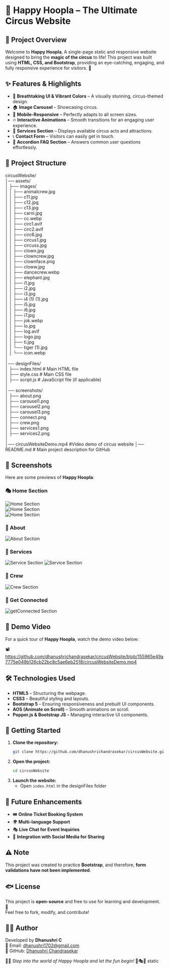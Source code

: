 # 🎪 Happy Hoopla – The Ultimate Circus Website

## 🌟 Project Overview
Welcome to **Happy Hoopla**, A single-page static and responsive website designed to bring the **magic of the circus** to life! This project was built using **HTML, CSS, and Bootstrap**, providing an eye-catching, engaging, and fully responsive experience for visitors. 🎉

## ✨ Features & Highlights
- 🎨 **Breathtaking UI & Vibrant Colors** – A visually stunning, circus-themed design.
- 🏠 **Image Carousel** – Showcasing circus.
- 📱 **Mobile-Responsive** – Perfectly adapts to all screen sizes.
- 🔥 **Interactive Animations** – Smooth transitions for an engaging user experience.
- 📢 **Services Section** – Displays available circus acts and attractions.
- 📞 **Contact Form** – Visitors can easily get in touch.
- 🔽 **Accordion FAQ Section** – Answers common user questions effortlessly.

## 📂 Project Structure
circusWebsite/  
│── assets/  
│   ├── images/  
│   │   ├── animalcrew.jpg  
│   │   ├── c11.jpg  
│   │   ├── c12.jpg  
│   │   ├── c13.jpg  
│   │   ├── carni.jpg  
│   │   ├── cc.webp  
│   │   ├── circ1.avif  
│   │   ├── circ2.avif  
│   │   ├── circ6.jpg  
│   │   ├── circus1.jpg  
│   │   ├── circuss.jpg  
│   │   ├── clown.jpg  
│   │   ├── clowncrew.jpg  
│   │   ├── clownface.png  
│   │   ├── cloww.jpg  
│   │   ├── dancecrew.webp  
│   │   ├── elephant.jpg  
│   │   ├── i1.jpg  
│   │   ├── i2.jpg  
│   │   ├── i3.jpg  
│   │   ├── i4 (1) (1).jpg  
│   │   ├── i5.jpg  
│   │   ├── i6.jpg  
│   │   ├── i7.jpg  
│   │   ├── jok.webp  
│   │   ├── lo.jpg  
│   │   ├── log.avif  
│   │   ├── logo.jpg  
│   │   ├── ti.jpg  
│   │   └── tiger (1).jpg   
│   │   └── icon.webp  
│  
│── designFiles/  
│   ├── index.html        # Main HTML file  
│   ├── style.css         # Main CSS file  
│   ├── script.js         # JavaScript file (if applicable)  
│  
│── screenshots/  
│   ├── about.png  
│   ├── carousel1.png  
│   ├── carousel2.png  
│   ├── carousel3.png  
│   ├── connect.png  
│   ├── crew.png  
│   ├── services1.png  
│   ├── services2.png  
│  
│── circusWebsiteDemo.mp4 #Video demo of circus website
│── README.md             # Main project description for GitHub  

## 📸 Screenshots  
Here are some previews of **Happy Hoopla**:  

### 🎭 Home Section  
![Home Section](https://github.com/dhanushrichandrasekar/circusWebsite/blob/155965e49a7775e049b126cb22bc8c5ae6eb2518/screenshots/carousel1.png)  
![Home Section](https://github.com/dhanushrichandrasekar/circusWebsite/blob/155965e49a7775e049b126cb22bc8c5ae6eb2518/screenshots/carousel2.png)  
![Home Section](https://github.com/dhanushrichandrasekar/circusWebsite/blob/155965e49a7775e049b126cb22bc8c5ae6eb2518/screenshots/carousel3.png)  

### 🎪 About  
![About Section](https://github.com/dhanushrichandrasekar/circusWebsite/blob/155965e49a7775e049b126cb22bc8c5ae6eb2518/screenshots/about.png)  

### 🎩 Services
![Service Section](https://github.com/dhanushrichandrasekar/circusWebsite/blob/155965e49a7775e049b126cb22bc8c5ae6eb2518/screenshots/services1.png)
![Service Section](https://github.com/dhanushrichandrasekar/circusWebsite/blob/155965e49a7775e049b126cb22bc8c5ae6eb2518/screenshots/services2.png)

### 🎩 Crew
![Crew Section](https://github.com/dhanushrichandrasekar/circusWebsite/blob/155965e49a7775e049b126cb22bc8c5ae6eb2518/screenshots/crew.png)

### 🔗 Get Connected 
![getConnected Section](https://github.com/dhanushrichandrasekar/circusWebsite/blob/155965e49a7775e049b126cb22bc8c5ae6eb2518/screenshots/connect.png)

## 🎥 Demo Video  
For a quick tour of **Happy Hoopla**, watch the demo video below:  

📽️ https://github.com/dhanushrichandrasekar/circusWebsite/blob/155965e49a7775e049b126cb22bc8c5ae6eb2518/circusWebsiteDemo.mp4

## 🛠 Technologies Used
- **HTML5** – Structuring the webpage.
- **CSS3** – Beautiful styling and layouts.
- **Bootstrap 5** – Ensuring responsiveness and prebuilt UI components.
- **AOS (Animate on Scroll)** – Smooth animations on scroll.
- **Popper.js & Bootstrap JS** – Managing interactive UI components.

## 🚀 Getting Started
1. **Clone the repository:**
   ```bash
   git clone https://github.com/dhanushrichandrasekar/circusWebsite.git
   ```
2. **Open the project:**
   ```bash
   cd circusWebsite
   ```
3. **Launch the website:**
   - Open `index.html` in the designFiles folder

## 🎯 Future Enhancements
- 🎟️ **Online Ticket Booking System**
- 🌍 **Multi-language Support**
- 🎭 **Live Chat for Event Inquiries**
- 🚀 **Integration with Social Media for Sharing**

## ⚠️ Note
This project was created to practice **Bootstrap**, and therefore, **form validations have not been implemented**.

## 🐟 License
This project is **open-source** and free to use for learning and development. 🚀  
Feel free to fork, modify, and contribute!  

## 👨‍💻 Author  
Developed by **Dhanushri C**  
📧 Email: dhanushri1702@gmail.com  
📌 GitHub: [Dhanushri Chandrasekar](https://github.com/dhanushrichandrasekar)  

🎪✨ *Step into the world of Happy Hoopla and let the fun begin!* 🎠🎭🎉 static 

